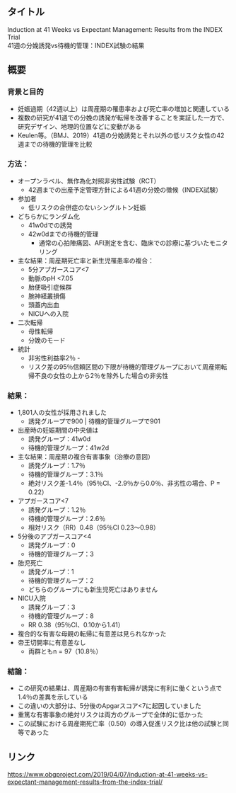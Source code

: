 ## タイトル
Induction at 41 Weeks vs Expectant Management: Results from the INDEX Trial  
41週の分娩誘発vs待機的管理：INDEX試験の結果

## 概要
### 背景と目的
* 妊娠過期（42週以上）は周産期の罹患率および死亡率の増加と関連している
* 複数の研究が41週での分娩の誘発が転帰を改善することを実証した一方で、研究デザイン、地理的位置などに変動がある
* Keulen等。（BMJ、2019）41週の分娩誘発とそれ以外の低リスク女性の42週までの待機的管理を比較

### 方法：
* オープンラベル、無作為化対照非劣性試験（RCT）
  * 42週までの出産予定管理方針による41週の分娩の徴候（INDEX試験）
* 参加者
  * 低リスクの合併症のないシングルトン妊娠
* どちらかにランダム化
  * 41w0dでの誘発
  * 42w0dまでの待機的管理
    * 通常の心拍陣痛図、AFI測定を含む、臨床での診療に基づいたモニタリング
* 主な結果：周産期死亡率と新生児罹患率の複合：
  * 5分アプガースコア<7
  * 動脈のpH <7.05
  * 胎便吸引症候群
  * 腕神経叢損傷
  * 頭蓋内出血
  * NICUへの入院
* 二次転帰
  * 母性転帰
  * 分娩のモード
* 統計
  * 非劣性利益率2％ -
  * リスク差の95％信頼区間の下限が待機的管理グループにおいて周産期転帰不良の女性の上から2％を除外した場合の非劣性

### 結果：
* 1,801人の女性が採用されました
  * 誘発グループで900 | 待機的管理グループで901
* 出産時の妊娠期間の中央値は
  * 誘発グループ：41w0d
  * 待機的管理グループ：41w2d
* 主な結果：周産期の複合有害事象（治療の意図）
  * 誘発グループ：1.7％
  * 待機的管理グループ：3.1％
  * 絶対リスク差-1.4％（95％CI、-2.9％から0.0％、非劣性の場合、P = 0.22）
* アプガースコア<7
  * 誘発グループ：1.2％
  * 待機的管理グループ：2.6％
  * 相対リスク（RR）0.48（95％CI 0.23〜0.98）
* 5分後のアプガースコア<4
  * 誘発グループ：0
  * 待機的管理グループ：3
* 胎児死亡
  * 誘発グループ：1
  * 待機的管理グループ：2
  * どちらのグループにも新生児死亡はありません
* NICU入院
  * 誘発グループ：3
  * 待機的管理グループ：8
  * RR 0.38（95％CI、0.10から1.41）
* 複合的な有害な母親の転帰に有意差は見られなかった
* 帝王切開率に有意差なし
  * 両群ともn = 97（10.8％）

### 結論：
* この研究の結果は、周産期の有害有害転帰が誘発に有利に働くという点で1.4％の差異を示している
* この違いの大部分は、5分後のApgarスコア<7に起因していました  
* 重篤な有害事象の絶対リスクは両方のグループで全体的に低かった
* この試験における周産期死亡率（0.50）の導入促進リスク比は他の試験と同等であった

## リンク
https://www.obgproject.com/2019/04/07/induction-at-41-weeks-vs-expectant-management-results-from-the-index-trial/
